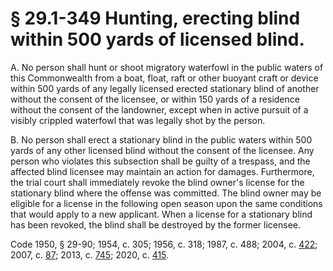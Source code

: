 # § 29.1-349 Hunting, erecting blind within 500 yards of licensed blind.

<p>A. No person shall hunt or shoot migratory waterfowl in the public waters of this Commonwealth from a boat, float, raft or other buoyant craft or device within 500 yards of any legally licensed erected stationary blind of another without the consent of the licensee, or within 150 yards of a residence without the consent of the landowner, except when in active pursuit of a visibly crippled waterfowl that was legally shot by the person.</p><p>B. No person shall erect a stationary blind in the public waters within 500 yards of any other licensed blind without the consent of the licensee. Any person who violates this subsection shall be guilty of a trespass, and the affected blind licensee may maintain an action for damages. Furthermore, the trial court shall immediately revoke the blind owner's license for the stationary blind where the offense was committed. The blind owner may be eligible for a license in the following open season upon the same conditions that would apply to a new applicant. When a license for a stationary blind has been revoked, the blind shall be destroyed by the former licensee.</p><p>Code 1950, § 29-90; 1954, c. 305; 1956, c. 318; 1987, c. 488; 2004, c. <a href='http://lis.virginia.gov/cgi-bin/legp604.exe?041+ful+CHAP0422'>422</a>; 2007, c. <a href='http://lis.virginia.gov/cgi-bin/legp604.exe?071+ful+CHAP0087'>87</a>; 2013, c. <a href='http://lis.virginia.gov/cgi-bin/legp604.exe?131+ful+CHAP0745'>745</a>; 2020, c. <a href='http://lis.virginia.gov/cgi-bin/legp604.exe?201+ful+CHAP0415'>415</a>.</p>